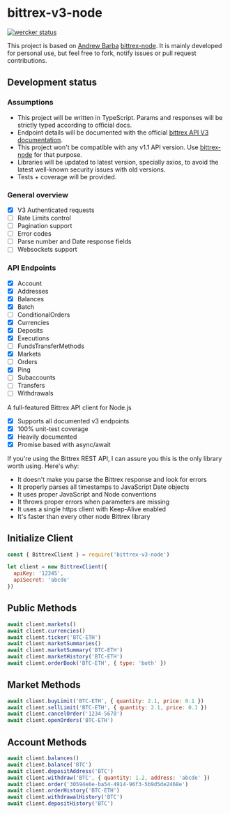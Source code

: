# bittrex-v3-node

[![wercker status](https://app.wercker.com/status/feb7e7d87d5a4a29ea9c04b4a1350a44/s/master "wercker status")](https://app.wercker.com/project/byKey/feb7e7d87d5a4a29ea9c04b4a1350a44)

This project is based on [Andrew Barba](https://github.com/AndrewBarba) [bittrex-node](https://github.com/AndrewBarba/bittrex-node). It is mainly developed for personal use, but feel free to fork, notify issues or pull request contributions.

## Development status

### Assumptions

* This project will be written in TypeScript. Params and responses will be strictly typed according to official docs.
* Endpoint details will be documented with the official [bittrex API V3 documentation](https://bittrex.github.io/api/v3).
* This project won't be compatible with any v1.1 API version. Use [bittrex-node](https://github.com/AndrewBarba/bittrex-node) for that purpose.
* Libraries will be updated to latest version, specially axios, to avoid the latest well-known security issues with old versions.
* Tests + coverage will be provided.

### General overview

- [x] V3 Authenticated requests
- [ ] Rate Limits control
- [ ] Pagination support
- [ ] Error codes
- [ ] Parse number and Date response fields
- [ ] Websockets support

### API Endpoints

- [x] Account
- [x] Addresses
- [x] Balances
- [x] Batch
- [ ] ConditionalOrders
- [x] Currencies
- [x] Deposits
- [x] Executions
- [ ] FundsTransferMethods
- [x] Markets
- [ ] Orders
- [x] Ping
- [ ] Subaccounts
- [ ] Transfers
- [ ] Withdrawals

A full-featured Bittrex API client for Node.js

- [x] Supports all documented v3 endpoints
- [x] 100% unit-test coverage
- [x] Heavily documented
- [x] Promise based with async/await

If you're using the Bittrex REST API, I can assure you this is the only library worth using. Here's why:

- It doesn't make you parse the Bittrex response and look for errors
- It properly parses all timestamps to JavaScript Date objects
- It uses proper JavaScript and Node conventions
- It throws proper errors when parameters are missing
- It uses a single https client with Keep-Alive enabled
- It's faster than every other node Bittrex library

## Initialize Client

```javascript
const { BittrexClient } = require('bittrex-v3-node')

let client = new BittrexClient({
  apiKey: '12345',
  apiSecret: 'abcde'
})
```

## Public Methods

```javascript
await client.markets()
await client.currencies()
await client.ticker('BTC-ETH')
await client.marketSummaries()
await client.marketSummary('BTC-ETH')
await client.marketHistory('BTC-ETH')
await client.orderBook('BTC-ETH', { type: 'both' })
```

## Market Methods

```javascript
await client.buyLimit('BTC-ETH', { quantity: 2.1, price: 0.1 })
await client.sellLimit('BTC-ETH', { quantity: 2.1, price: 0.1 })
await client.cancelOrder('1234-5678')
await client.openOrders('BTC-ETH')
```

## Account Methods

```javascript
await client.balances()
await client.balance('BTC')
await client.depositAddress('BTC')
await client.withdraw('BTC', { quantity: 1.2, address: 'abcde' })
await client.order('30594e6e-ba54-4914-96f3-5b9d5de2468e')
await client.orderHistory('BTC-ETH')
await client.withdrawalHistory('BTC')
await client.depositHistory('BTC')
```
